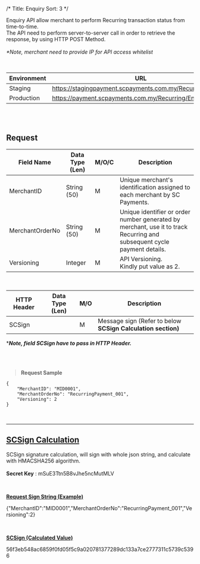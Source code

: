 /*
Title: Enquiry
Sort: 3
*/


Enquiry API allow merchant to perform Recurring transaction status from time-to-time.
<br />
The API need to perform server-to-server call in order to retrieve the response, by using HTTP POST Method.
<br />
<br />
_*Note, merchant need to provide IP for API access whitelist_

<br />

                                                                                         
| Environment | URL                                                          |
|-------------|--------------------------------------------------------------|
| Staging     | https://stagingpayment.scpayments.com.my/Recurring/Enquiry |
| Production  | https://payment.scpayments.com.my/Recurring/Enquiry         |


<br />
<br />

## Request

| Field Name      | Data Type (Len) | M/O/C | Description                                                                                                              |
|-----------------|-----------------|-------|--------------------------------------------------------------------------------------------------------------------------|
| MerchantID      | String (50)     | M     | Unique merchant's identification assigned to each merchant by SC Payments.                                            |
| MerchantOrderNo | String (50)     | M     | Unique identifier or order number generated by merchant, use it to track Recurring and subsequent cycle payment details. |
| Versioning      | Integer         | M     | API Versioning.<br /> Kindly put value as 2.                                                                             |

<br />

| HTTP Header | Data Type   (Len) | M/O | Description                                                     |
|-------------|-------------------|-----|-----------------------------------------------------------------|
| SCSign      |                   | M   | Message sign (Refer to below <b>SCSign Calculation<b/> section) |

****Note, field SCSign have to pass in HTTP Header.***

<br />
<br />


> **Request Sample**
    
	{
		"MerchantID": "MID0001",
		"MerchantOrderNo": "RecurringPayment_001",
		"Versioning": 2
	}

<br />
<hr />


## <u>SCSign Calculation</u>

SCSign signature calculation, will sign with whole json string, and calculate with HMACSHA256 algorithm.
<br />
<br />
**Secret Key** : mSuE3Ttn5B8vJhe5ncMutMLV

<br />

<u>**Request Sign String (Example)**</u> 
<p style="word-wrap: break-word;">
{"MerchantID":"MID0001","MerchantOrderNo":"RecurringPayment_001","Versioning":2}
</p>

<br />

<u>**SCSign (Calculated Value)**</u> 
<p style="word-wrap: break-word;">
56f3eb548ac6859f0fd05f5c9a020781377289dc133a7ce2777311c5739c5396
</p>

<br />